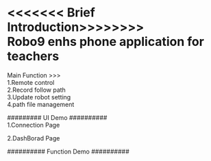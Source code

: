 <<<<<<< Brief Introduction>>>>>>>>\
Robo9 enhs phone application for teachers 
========================================

Main Function >>> \
1.Remote control \
2.Record follow path \
3.Update robot setting \
4.path file management 

######### UI Demo ########## \
1.Connection Page 





2.DashBorad Page 










########## Function Demo ##########
